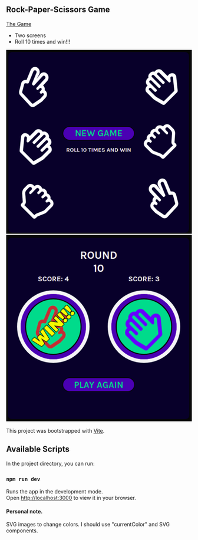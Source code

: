 ## Rock-Paper-Scissors Game

[The Game](https://carlosdummy14.github.io/rock-paper-scissors/)

- Two screens
- Roll 10 times and win!!!

![Start](./screen-1.png)
![Game](./screen-2.png)

This project was bootstrapped with [Vite](https://vitejs.dev).

## Available Scripts

In the project directory, you can run:

### `npm run dev`

Runs the app in the development mode.\
Open [http://localhost:3000](http://localhost:3000) to view it in your browser.

#### Personal note.

SVG images to change colors.
I should use "currentColor" and SVG components.
